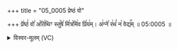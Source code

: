 +++
title = "05_0005 प्रेष्ठं वो"

+++
प्रे꣡ष्ठं꣢ वो꣣ अ꣡ति꣢थिꣳ स्तु꣣षे꣢ मि꣣त्र꣡मि꣢व प्रि꣣य꣢म्। अ꣢ग्ने꣣ र꣢थं꣣ न꣡ वेद्य꣢꣯म् ॥ 05:0005 ॥

<details><summary>विस्वर-मूलम् (VC)</summary>

प्रेष्ठं वो अतिथिꣳ स्तुषे मित्रमिव प्रियम् । अग्ने रथं न वेद्यम् ॥५॥
</details>
